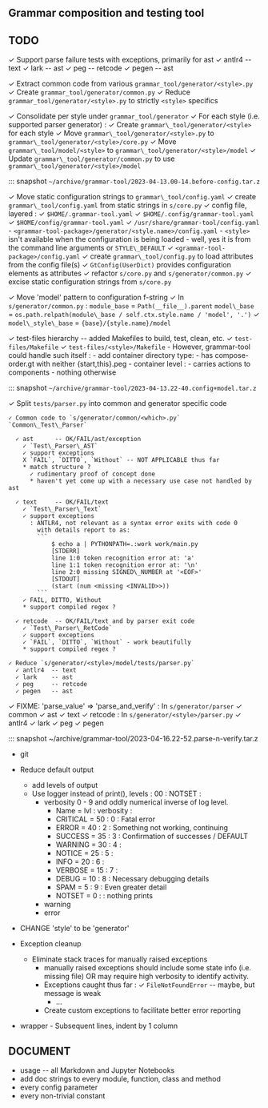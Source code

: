 ## Grammar composition and testing tool

TODO
----

  ✓ Support parse failure tests with exceptions, primarily for ast
    ✓ antlr4 -- text
    ✓ lark   -- ast
    ✓ peg    -- retcode
    ✓ pegen  -- ast
  
  ✓ Extract common code from various `grammar_tool/generator/<style>.py`
      ✓ Create `grammar_tool/generator/common.py`
      ✓ Reduce `grammar_tool/generator/<style>.py` to strictly `<style>` specifics

  ✓ Consolidate per style under `grammar_tool/generator`
      ✓ For each style (i.e. supported parser generator) :
        ✓ Create `grammar\_tool/generator/<style>` for each style
        ✓ Move `grammar\_tool/generator/<style>.py` to `grammar\_tool/generator/<style>/core.py`
        ✓ Move `grammar\_tool/model/<style>` to `grammar\_tool/generator/<style>/model`
        ✓ Update `grammar\_tool/generator/common.py` to use `grammar\_tool/generator/<style>/model`

::: snapshot `~/archive/grammar-tool/2023-04-13.00-14.before-config.tar.z`

  ✓ Move static configuration strings to `grammar\_tool/config.yaml`
    ✓ create `grammar\_tool/config.yaml` from static strings in `s/core.py`
    ✓ config file, layered :
      ✓ `$HOME/.grammar-tool.yaml`
      ✓ `$HOME/.config/grammar-tool.yaml`
      ✓ `$HOME/config/grammar-tool.yaml`
      ✓ `/usr/share/grammar-tool/config.yaml`
      - `<grammar-tool-package>/generator/<style.name>/config.yaml`
        - `<style>` isn't available when the configuration is being loaded
        - well, yes it is from the command line arguments or `STYLE\_DEFAULT`
      ✓ `<grammar-tool-package>/config.yaml`
    ✓ create `grammar\_tool/config.py` to load attributes from the config file(s)
    ✓ `GtConfig(UserDict)` provides configuration elements as attributes
    ✓ refactor `s/core.py` and `s/generator/common.py`
    ✓ excise static configuration strings from `s/core.py`

  ✓ Move 'model' pattern to configuration f-string
    ✓ In `s/generator/common.py` :
        `module_base` = `Path(__file__).parent`
        `model\_base` = `os.path.relpath(module\_base / self.ctx.style.name / 'model', '.')`
    ✓ `model\_style\_base` = `{base}/{style.name}/model`

  ✓ test-files hierarchy -- added Makefiles to build, test, clean, etc.
    ✓ `test-files/Makefile`
    ✓ `test-files/<style>/Makefile`
    - However, grammar-tool could handle such itself :
      - add container directory type:
        - has compose-order.gt with neither {start,this}.peg
        - container level :
          - carries actions to components
          - nothing otherwise

::: snapshot `~/archive/grammar-tool/2023-04-13.22-40.config+model.tar.z`

  ✓ Split `tests/parser.py` into common and generator specific code
  
    ✓ Common code to `s/generator/common/<which>.py` `Common\_Test\_Parser`
    
      ✓ ast      -- OK/FAIL/ast/exception
        ✓ `Test\_Parser\_AST`
        ✓ support exceptions
        X `FAIL`, `DITTO`, `Without` -- NOT APPLICABLE thus far
        * match structure ?
          ✓ rudimentary proof of concept done
          * haven't yet come up with a necessary use case not handled by ast
          
      ✓ text     -- OK/FAIL/text
        ✓ `Test\_Parser\_Text`
        ✓ support exceptions
          : ANTLR4, not relevant as a syntax error exits with code 0
            with details report to as:
            ```
                $ echo a | PYTHONPATH=.:work work/main.py
                [STDERR]
                line 1:0 token recognition error at: 'a'
                line 1:1 token recognition error at: '\n'
                line 2:0 missing SIGNED\_NUMBER at '<EOF>'
                [STDOUT]
                (start (num <missing <INVALID>>))
            ```
        ✓ FAIL, DITTO, Without
        * support compiled regex ?
        
      ✓ retcode  -- OK/FAIL/text and by parser exit code
        ✓ `Test\_Parser\_RetCode`
        ✓ support exceptions
        ✓ `FAIL`, `DITTO`, `Without` - work beautifully
        * support compiled regex ?
        
    ✓ Reduce `s/generator/<style>/model/tests/parser.py`
      ✓ antlr4  -- text
      ✓ lark    -- ast
      ✓ peg     -- retcode
      ✓ pegen   -- ast

  ✓ FIXME:  'parse\_value' => 'parse\_and\_verify'
    : In `s/generator/parser`
      ✓ common
      ✓ ast
      ✓ text
      ✓ retcode
    : In `s/generator/<style>/parser.py`
      ✓ antlr4
      ✓ lark
      ✓ peg
      ✓ pegen

::: snapshot ~/archive/grammar-tool/2023-04-16.22-52.parse-n-verify.tar.z

  - git

  - Reduce default output
    - add levels of output
    - Use logger instead of print(), levels :
      00 : NOTSET :
      - verbosity 0 - 9 and oddly numerical inverse of log level.
        - Name     = lvl : verbosity :
        - CRITICAL = 50  :    0      :  Fatal error
        - ERROR    = 40  :    2      :  Something not working, continuing
        - SUCCESS  = 35  :    3      :  Confirmation of successes / DEFAULT
        - WARNING  = 30  :    4      :  
        - NOTICE   = 25  :    5      :  
        - INFO     = 20  :    6      :  
        - VERBOSE  = 15  :    7      :  
        - DEBUG    = 10  :    8      :  Necessary debugging details
        - SPAM     =  5  :    9      :  Even greater detail
        - NOTSET   = 0   :           :  nothing prints
      - warning
      - error

  - CHANGE 'style' to be 'generator'

  - Exception cleanup
    - Eliminate stack traces for manually raised exceptions
      - manually raised exceptions should include some state info (i.e. missing file)
        OR may require high verbosity to identify activity.
      - Exceptions caught thus far :
        ✓ `FileNotFoundError` -- maybe, but message is weak
        - ...
      - Create custom exceptions to facilitate better error reporting

  - wrapper - Subsequent lines, indent by 1 column

DOCUMENT
--------
  - usage -- all Markdown and Jupyter Notebooks
  - add doc strings to every module, function, class and method
  - every config parameter
  - every non-trivial constant

